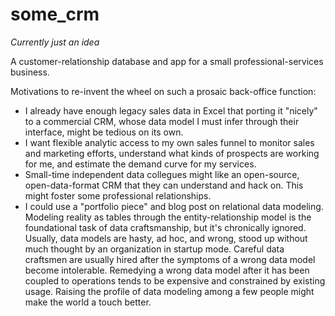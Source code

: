 # some_crm

*Currently just an idea*

A customer-relationship database and app for a small professional-services
business.

Motivations to re-invent the wheel on such a prosaic back-office function:

- I already have enough legacy sales data in Excel that porting it "nicely" to
  a commercial CRM, whose data model I must infer through their interface,
  might be tedious on its own.
- I want flexible analytic access to my own sales funnel to monitor sales and
  marketing efforts, understand what kinds of prospects are working for me, and
  estimate the demand curve for my services.
- Small-time independent data collegues might like an open-source,
  open-data-format CRM that they can understand and hack on. This might foster
  some professional relationships.
- I could use a "portfolio piece" and blog post on relational data modeling.
  Modeling reality as tables through the entity-relationship model is the
  foundational task of data craftsmanship, but it's chronically ignored.
  Usually, data models are hasty, ad hoc, and wrong, stood up without much
  thought by an organization in startup mode. Careful data craftsmen are
  usually hired after the symptoms of a wrong data model become intolerable.
  Remedying a wrong data model after it has been coupled to operations tends to
  be expensive and constrained by existing usage. Raising the profile of data
  modeling among a few people might make the world a touch better.
